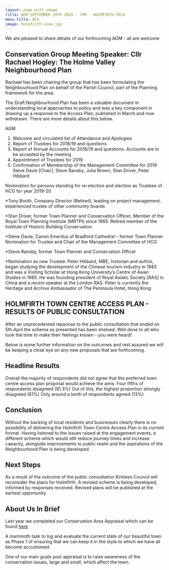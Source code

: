 ```yaml
---
layout: page-with-image
title: AGM SEPTEMBER 10TH 2019 - 7PM - HOLMFIRTH TECH
menu_title: HCG
image: holmfirth-view.jpg
---
```


We are pleased to share details of our forthcoming AGM - all are welcome

## Conservation Group Meeting Speaker: Cllr Rachael Hogley: The Holme Valley Neighbourhood Plan 

Rachael has been chairing the group that has been formulating the Neighbourhood Plan on behalf of the Parish Council, part of the Planning framework for the area. 

The Draft Neighbourhood Plan has been a valuable document in understanding local approaches to policy and was a key component in drawing up a response to the Access Plan, published in March and now withdrawn. There are more details about this below.





AGM

1. Welcome and circulated list of Attendance and Apologies 
2. Report of Trustees for 2018/19 and questions 
3. Report of Annual Accounts for 2018/19 and questions. Accounts are to be accepted by the meeting 
4. Appointment of Trustees for 2019 
5. Confirmation of Membership of the Management Committee for 2019 Steve Davie [Chair], Steve Ransby, Julia Brown, Stan Driver, Peter Hibbard 

Nomination for persons standing for re-election and election as Trustees of HCG for year 2019-20 

*Tony Booth, Company Director (Retired), leading on project management, experienced trustee of other community boards

*Stan Driver, former Town Planner and Conservation Officer, Member of the Royal Town Planning Institute (MRTPI) since 1965. Retired member of the Institute of Historic Building Conservation

*Steve Davie, Canon Emeritus of Bradford Cathedral – former Town Planner Nomination for Trustee and Chair of the Management Committee of HCG 

*Steve Ransby, former Town Planner and Conservation Officer

*Nomination as new Trustee: Peter Hibbard, MBE, historian and author, began studying the development of the Chinese tourism industry in 1983 and was a Visiting Scholar at Hong Kong University’s Centre of Asian Studies in 1985. He was founding president of Royal Asiatic Society [RAS] in China and a recent speaker at the London RAS. Peter is currently the Heritage and Archive Ambassador of The Peninsula Hotel, Hong Kong

## HOLMFIRTH TOWN CENTRE ACCESS PLAN - RESULTS OF PUBLIC CONSULTATION

After an unprecedented repsonse to the public consultation that ended on 5th April the scheme as presented has been shelved. Well done to all who took the time to make their feelings known - you were heard!

Below is some further information on the outcomes and rest assured we will be keeping a close eye on any new proposals that are forthcoming.

## Headline Results
Overall the majority of respondents did not agree that the preferred town centre access plan proposal would achieve the aims:
Four fifths of respondents disagreed (81.3%)
Out of this, the highest proportion strongly disagreed (61%)
Only around a tenth of respondents agreed (13%)
## Conclusion
Without the backing of local residents and businesses clearly there is no possibility of delivering the Holmfirth Town Centre Access Plan in its current format. Having listened to the issues raised at the engagement events, a different scheme which would still reduce journey times and increase capacity, alongside improvements to public realm and the aspirations of the Neighbourhood Plan is being developed. 
## Next Steps
As a result of the outcome of the public consultation Kirklees Council will reconsider the plans for Holmfirth. A revised scheme is being developed, informed by responses received. Revised plans will be published at the earliest opportunity.

## About Us In Brief
Last year we completed our Conservation Area Appraisal which can be found [here](/Appraisal/) 

A mammoth task to log and evaluate the current state of our beautiful town as Phase 1 of ensuring that we can keep it in the style to which we have all become accustomed.

One of our main goals post appraisal is to raise awareness of the conservation issues, large and small, which affect the town.






